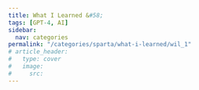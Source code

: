 ```yaml
---
title: What I Learned &#58;
tags: [GPT-4, AI]
sidebar:
  nav: categories
permalink: "/categories/sparta/what-i-learned/wil_1"
# article_header:
#   type: cover
#   image:
#     src:
---
```

